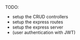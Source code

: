 TODO:

- setup the CRUD controllers
- setup the express routes
- setup the express server
- (user authentication with JWT)
